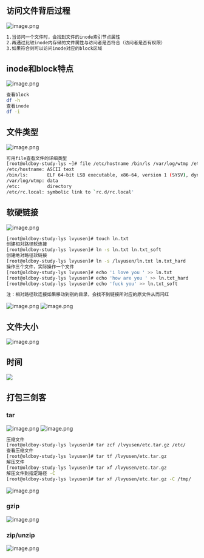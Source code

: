 ## 访问文件背后过程
![image.png](https://lvyusen-1316126434.cos.ap-guangzhou.myqcloud.com/images/202410060129980.png?imageSlim)
```bash
1.当访问一个文件时，会找到文件的inode索引节点属性
2.再通过比较inode内存储的文件属性与访问者是否符合（访问者是否有权限）
3.如果符合则可以访问inode对应的block区域
```
## inode和block特点
![image.png](https://lvyusen-1316126434.cos.ap-guangzhou.myqcloud.com/images/202410060140906.png?imageSlim)
```bash
查看block
df -h
查看inode
df -i
```
## 文件类型
![image.png](https://lvyusen-1316126434.cos.ap-guangzhou.myqcloud.com/images/202410060202972.png?imageSlim)
```bash
可用file查看文件的详细类型
[root@oldboy-study-lys ~]# file /etc/hostname /bin/ls /var/log/wtmp /etc /etc/rc.local 
/etc/hostname: ASCII text
/bin/ls:       ELF 64-bit LSB executable, x86-64, version 1 (SYSV), dynamically linked (uses shared libs), for GNU/Linux 2.6.32, BuildID[sha1]=3d705971a4c4544545cb78fd890d27bf792af6d4, stripped
/var/log/wtmp: data
/etc:          directory
/etc/rc.local: symbolic link to `rc.d/rc.local'
```
## 软硬链接
![image.png](https://lvyusen-1316126434.cos.ap-guangzhou.myqcloud.com/images/202410060215727.png?imageSlim)
```bash
[root@oldboy-study-lys lvyusen]# touch ln.txt
创建相对路径软连接
[root@oldboy-study-lys lvyusen]# ln -s ln.txt ln.txt_soft
创建绝对路径软链接
[root@oldboy-study-lys lvyusen]# ln -s /lvyusen/ln.txt ln.txt_hard
操作三个文件，实际操作一个文件
[root@oldboy-study-lys lvyusen]# echo 'i love you ' >> ln.txt
[root@oldboy-study-lys lvyusen]# echo 'how are you ' >> ln.txt_hard 
[root@oldboy-study-lys lvyusen]# echo 'fuck you' >> ln.txt_soft 

注：相对路径软连接如果移动到别的目录，会找不到链接所对应的原文件从而闪红

```
![image.png](https://lvyusen-1316126434.cos.ap-guangzhou.myqcloud.com/images/202410060236428.png?imageSlim)
![image.png](https://lvyusen-1316126434.cos.ap-guangzhou.myqcloud.com/images/202410060249142.png?imageSlim)
## 文件大小
![image.png](https://lvyusen-1316126434.cos.ap-guangzhou.myqcloud.com/images/202410060257692.png?imageSlim)
## 时间
![](https://lvyusen-1316126434.cos.ap-guangzhou.myqcloud.com/images/202410060301412.png?imageSlim)
## 打包三剑客
### tar
![image.png](https://lvyusen-1316126434.cos.ap-guangzhou.myqcloud.com/images/202410060426225.png?imageSlim)
![image.png](https://lvyusen-1316126434.cos.ap-guangzhou.myqcloud.com/images/202410060430381.png?imageSlim)

```bash
压缩文件
[root@oldboy-study-lys lvyusen]# tar zcf /lvyusen/etc.tar.gz /etc/ 
查看压缩文件
[root@oldboy-study-lys lvyusen]# tar tf /lvyusen/etc.tar.gz 
解压文件
[root@oldboy-study-lys lvyusen]# tar xf /lvyusen/etc.tar.gz 
解压文件到指定路径 -C
[root@oldboy-study-lys lvyusen]# tar xf /lvyusen/etc.tar.gz -C /tmp/ 
```
![image.png](https://lvyusen-1316126434.cos.ap-guangzhou.myqcloud.com/images/202410060448387.png?imageSlim)

### gzip
![image.png](https://lvyusen-1316126434.cos.ap-guangzhou.myqcloud.com/images/202410060453929.png?imageSlim)
###  zip/unzip
![image.png](https://lvyusen-1316126434.cos.ap-guangzhou.myqcloud.com/images/202410060455134.png?imageSlim)

